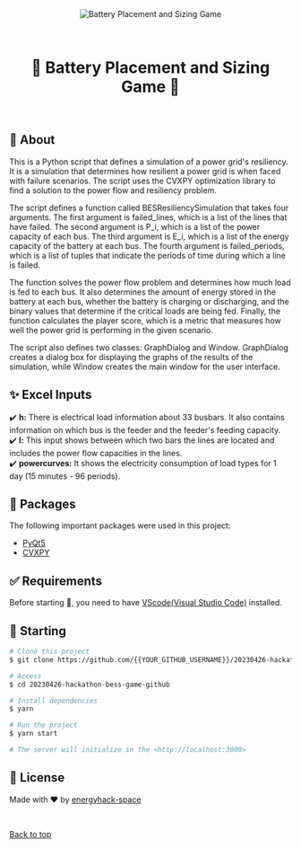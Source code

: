<div align="center" id="top"> 
  <img src="./.github/app.gif" alt="Battery Placement and Sizing Game" />

  &#xa0;

  
</div>

<h1 align="center">&#128267; Battery Placement and Sizing Game &#128267;</h1>


<!-- Status -->

<!-- <h4 align="center"> 
	🚧  Batarya Yerleştirme ve Boyutlandırma Oyunu 🚀 Under construction...  🚧
</h4> 

<hr> -->


<br>

## :dart: About ##

This is a Python script that defines a simulation of a power grid's resiliency. It is a simulation that determines how resilient a power grid is when faced with failure scenarios. The script uses the CVXPY optimization library to find a solution to the power flow and resiliency problem.

The script defines a function called BESResiliencySimulation that takes four arguments. The first argument is failed_lines, which is a list of the lines that have failed. The second argument is P_i, which is a list of the power capacity of each bus. The third argument is E_i, which is a list of the energy capacity of the battery at each bus. The fourth argument is failed_periods, which is a list of tuples that indicate the periods of time during which a line is failed.

The function solves the power flow problem and determines how much load is fed to each bus. It also determines the amount of energy stored in the battery at each bus, whether the battery is charging or discharging, and the binary values that determine if the critical loads are being fed. Finally, the function calculates the player score, which is a metric that measures how well the power grid is performing in the given scenario.

The script also defines two classes: GraphDialog and Window. GraphDialog creates a dialog box for displaying the graphs of the results of the simulation, while Window creates the main window for the user interface.

## :sparkles: Excel Inputs ##

:heavy_check_mark: <strong>h:</strong> There is electrical load information about 33 busbars. It also contains information on which bus is the feeder and the feeder's feeding capacity.\
:heavy_check_mark: <strong>l:</strong> This input shows between which two bars the lines are located and includes the power flow capacities in the lines.\
:heavy_check_mark: <strong>powercurves:</strong> It shows the electricity consumption of load types for 1 day (15 minutes - 96 periods).

## :rocket: Packages ##

The following important packages were used in this project:

- [PyQt5](https://pypi.org/project/PyQt5/)
- [CVXPY](https://www.cvxpy.org/)


## :white_check_mark: Requirements ##

Before starting :checkered_flag:, you need to have <a href="(https://code.visualstudio.com/download)" target="_blank">VScode(Visual Studio Code)</a> installed.

## :checkered_flag: Starting ##

```bash
# Clone this project
$ git clone https://github.com/{{YOUR_GITHUB_USERNAME}}/20230426-hackathon-bess-game-github

# Access
$ cd 20230426-hackathon-bess-game-github

# Install dependencies
$ yarn

# Run the project
$ yarn start

# The server will initialize in the <http://localhost:3000>
```

## :memo: License ##

Made with :heart: by <a href="https://github.com/energyhack-space" target="_blank">energyhack-space</a>

&#xa0;

<a href="#top">Back to top</a>

